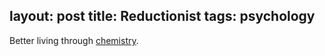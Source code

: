 layout: post
title: Reductionist
tags: psychology
---

Better living through [chemistry].

[chemistry]: http://bit.ly/1dm6KDA